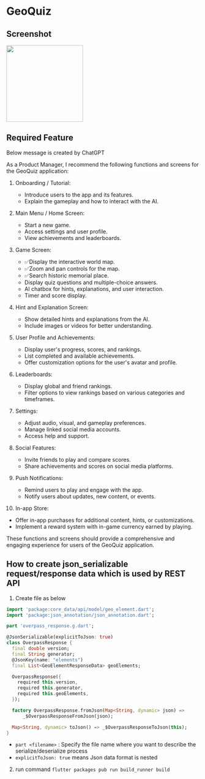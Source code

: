 # GeoQuiz

## Screenshot
<img src="https://user-images.githubusercontent.com/37167834/233836624-33b73448-4d0f-4ae6-a1e0-d9a3b48a6834.png" width="200" />

## Required Feature

Below message is created by ChatGPT

As a Product Manager, I recommend the following functions and screens for the GeoQuiz application:

1. Onboarding / Tutorial:
    - Introduce users to the app and its features.
    - Explain the gameplay and how to interact with the AI.

2. Main Menu / Home Screen:
    - Start a new game.
    - Access settings and user profile.
    - View achievements and leaderboards.

3. Game Screen:
    - ✅Display the interactive world map.
    - ✅Zoom and pan controls for the map.
    - ✅Search historic memorial place.
    - Display quiz questions and multiple-choice answers.
    - AI chatbox for hints, explanations, and user interaction.
    - Timer and score display.

4. Hint and Explanation Screen:
    - Show detailed hints and explanations from the AI.
    - Include images or videos for better understanding.

5. User Profile and Achievements:
    - Display user's progress, scores, and rankings.
    - List completed and available achievements.
    - Offer customization options for the user's avatar and profile.

6. Leaderboards:
    - Display global and friend rankings.
    - Filter options to view rankings based on various categories and timeframes.

7. Settings:
    - Adjust audio, visual, and gameplay preferences.
    - Manage linked social media accounts.
    - Access help and support.

8. Social Features:
    - Invite friends to play and compare scores.
    - Share achievements and scores on social media platforms.

9. Push Notifications:
    - Remind users to play and engage with the app.
    - Notify users about updates, new content, or events.

10. In-app Store:
- Offer in-app purchases for additional content, hints, or customizations.
- Implement a reward system with in-game currency earned by playing.

These functions and screens should provide a comprehensive and engaging experience for users of the GeoQuiz application.

## How to create json_serializable request/response data which is used by REST API

1. Create file as below 

```dart
import 'package:core_data/api/model/geo_element.dart';
import 'package:json_annotation/json_annotation.dart';

part 'overpass_response.g.dart';

@JsonSerializable(explicitToJson: true)
class OverpassResponse {
  final double version;
  final String generator;
  @JsonKey(name: "elements")
  final List<GeoElementResponseData> geoElements;

  OverpassResponse({
    required this.version,
    required this.generator,
    required this.geoElements,
  });

  factory OverpassResponse.fromJson(Map<String, dynamic> json) =>
      _$OverpassResponseFromJson(json);

  Map<String, dynamic> toJson() => _$OverpassResponseToJson(this);
}
```

 - `part <filename>` : Specify the file name where you want to describe the serialize/deserialize process 
- `explicitToJson: true` means Json data format is nested

2. run command
`flutter packages pub run build_runner build`

